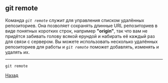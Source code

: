 ## git remote

Команда *`git remote`* служит для управления списком удалённых репозиториев. Она позволяет сохранять длинные URL репозиториев в виде понятных коротких строк, например **"origin"**, так что вам не придётся забивать голову всякой ерундой и набирать её каждый раз для связи с сервером. Вы можете использовать несколько удалённых репозиториев для работы и *`git remote`* поможет добавлять, изменять и удалять их.

---
```bash=
git remote
```
[Назад](./readme.md)